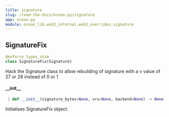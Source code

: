 ```yaml
---
title: signature
slug: /read-the-docs/ocean-py/signature
app: ocean.py
module: ocean_lib.web3_internal.web3_overrides.signature
---
```

## SignatureFix

```python
@enforce_types_shim
class SignatureFix(Signature)
```

Hack the Signature class to allow rebuilding of signature with a
v value of 27 or 28 instead of 0 or 1

#### \_\_init\_\_

```python
 | def __init__(signature_bytes=None, vrs=None, backend=None) -> None
```

Initialises SignatureFix object.

